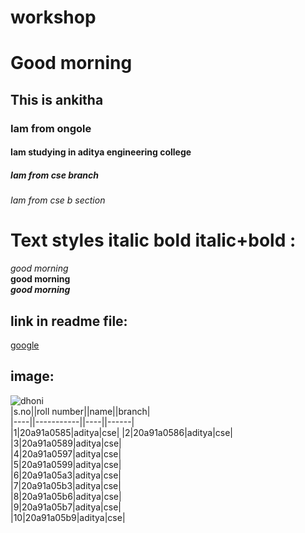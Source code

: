 # workshop
# Good morning
## This is ankitha
### Iam from ongole
#### Iam studying in aditya engineering college
##### Iam from cse branch
###### Iam from cse b section
# Text styles italic bold italic+bold  :  
*good morning*  
**good morning**  
***good morning*** 
## link in readme file:  
[google](www.google.com)
## image:  
![dhoni](https://www.crictracker.com/wp-content/uploads/2016/07/MS-Dhoni-seven.jpg)  
|s.no||roll number||name||branch|  
|----||-----------||----||------|  
|1|20a91a0585|aditya|cse|
|2|20a91a0586|aditya|cse|  
|3|20a91a0589|aditya|cse|  
|4|20a91a0597|aditya|cse|   
|5|20a91a0599|aditya|cse|   
|6|20a91a05a3|aditya|cse|  
|7|20a91a05b3|aditya|cse|  
|8|20a91a05b6|aditya|cse|  
|9|20a91a05b7|aditya|cse|  
|10|20a91a05b9|aditya|cse|  


